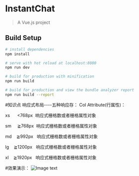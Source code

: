 # InstantChat

> A Vue.js project

## Build Setup

``` bash
# install dependencies
npm install

# serve with hot reload at localhost:8080
npm run dev

# build for production with minification
npm run build

# build for production and view the bundle analyzer report
npm run build --report
```


#知识点
响应式布局----五种响应存：
Col Attribute(行属性)：

xs      <768px  响应式栅格数或者栅格属性对象

sm     ≧768px  响应式栅格数或者栅格属性对象

md    ≧992px   响应式栅格数或者栅格属性对象

lg    ≧1200px   响应式栅格数或者栅格属性对象

xl    ≧1920px   响应式栅格数或者栅格属性对象

#效果演示：
![Image text](https://github.com/Police-officer/InstantChat/blob/master/src/assets/208.gif)
